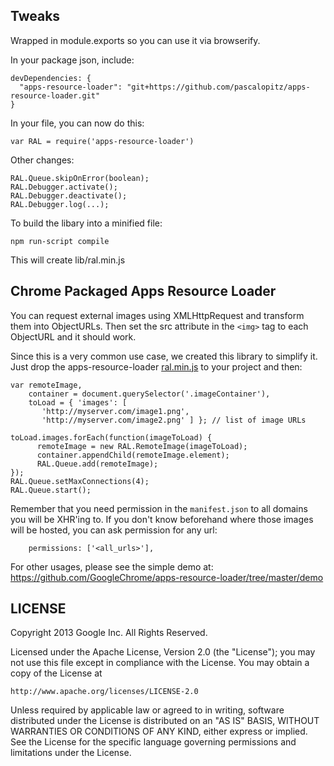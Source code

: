 ## Tweaks

Wrapped in module.exports so you can use it via browserify.

In your package json, include:

    devDependencies: {
      "apps-resource-loader": "git+https://github.com/pascalopitz/apps-resource-loader.git"
    }

In your file, you can now do this:

    var RAL = require('apps-resource-loader')

Other changes:

    RAL.Queue.skipOnError(boolean);
    RAL.Debugger.activate();
    RAL.Debugger.deactivate();
    RAL.Debugger.log(...);

To build the libary into a minified file:

    npm run-script compile

This will create lib/ral.min.js


## Chrome Packaged Apps Resource Loader

You can request external images using XMLHttpRequest and transform them into ObjectURLs. Then set the src attribute in the `<img>` tag to each ObjectURL and it should work.

Since this is a very common use case, we created this library to simplify it. Just drop the apps-resource-loader [ral.min.js](https://github.com/GoogleChrome/apps-resource-loader/blob/master/lib/ral.min.js) to your project and then:

    var remoteImage, 
        container = document.querySelector('.imageContainer'),
        toLoad = { 'images': [ 
           'http://myserver.com/image1.png', 
           'http://myserver.com/image2.png' ] }; // list of image URLs

    toLoad.images.forEach(function(imageToLoad) {
          remoteImage = new RAL.RemoteImage(imageToLoad);
          container.appendChild(remoteImage.element);
          RAL.Queue.add(remoteImage);
    });
    RAL.Queue.setMaxConnections(4);
    RAL.Queue.start();

Remember that you need permission in the `manifest.json` to all domains you will be XHR'ing to. If you don't know beforehand where those images will be hosted, you can ask permission for any url:

        permissions: ['<all_urls>'],

For other usages, please see the simple demo at:
https://github.com/GoogleChrome/apps-resource-loader/tree/master/demo

## LICENSE

Copyright 2013 Google Inc. All Rights Reserved.

Licensed under the Apache License, Version 2.0 (the "License");
you may not use this file except in compliance with the License.
You may obtain a copy of the License at

    http://www.apache.org/licenses/LICENSE-2.0

Unless required by applicable law or agreed to in writing, software
distributed under the License is distributed on an "AS IS" BASIS,
WITHOUT WARRANTIES OR CONDITIONS OF ANY KIND, either express or implied.
See the License for the specific language governing permissions and
limitations under the License.
